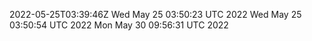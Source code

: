 2022-05-25T03:39:46Z
Wed May 25 03:50:23 UTC 2022
Wed May 25 03:50:54 UTC 2022
Mon May 30 09:56:31 UTC 2022
